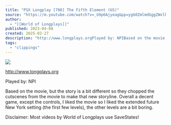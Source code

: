 ```yaml
---
title: "PSX Longplay [708] The Fifth Element (US)"
source: "https://m.youtube.com/watch?v=_G9p6Ajyeag&pp=ygUdZmlmdGggZWxlbWVudCBwczEgd2Fsa3Rocm91Z2g%3D"
author:
  - "[[World of Longplays]]"
published: 2023-04-08
created: 2025-02-27
description: "http://www.longplays.orgPlayed by: NPIBased on the movie, but the story is a bit different so they chopped the cutscenes from the movie to make that new storyline. Overall a decent game, except th"
tags:
  - "clippings"
---
```

![](https://www.youtube.com/watch?v=_G9p6Ajyeag)  

http://www.longplays.org  
  
Played by: NPI  
  
Based on the movie, but the story is a bit different so they chopped the cutscenes from the movie to make that new storyline. Overall a decent game, except the controls, I liked the movie so I liked the extended future New York setting (the first few levels), the other levels are a bit boring.  
  
Disclaimer: Most videos by World of Longplays use SaveStates!